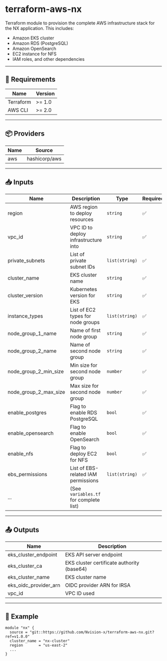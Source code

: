 # terraform-aws-nx

Terraform module to provision the complete AWS infrastructure stack for the NX application. This includes:

- Amazon EKS cluster
- Amazon RDS (PostgreSQL)
- Amazon OpenSearch
- EC2 instance for NFS
- IAM roles, and other dependencies

---

## 📌 Requirements

| Name      | Version   |
|-----------|-----------|
| Terraform | >= 1.0    |
| AWS CLI   | >= 2.0    |

---

## 📦 Providers

| Name     | Source              |
|----------|---------------------|
| aws      | hashicorp/aws       |

---

## 📥 Inputs

| Name                          | Description                                         | Type           | Required |
|-------------------------------|-----------------------------------------------------|----------------|----------|
| region                        | AWS region to deploy resources                     | `string`       | ✅        |
| vpc_id                        | VPC ID to deploy infrastructure into               | `string`       | ✅        |
| private_subnets              | List of private subnet IDs                         | `list(string)` | ✅        |
| cluster_name                 | EKS cluster name                                    | `string`       | ✅        |
| cluster_version              | Kubernetes version for EKS                         | `string`       | ✅        |
| instance_types               | List of EC2 types for node groups                  | `list(string)` | ✅        |
| node_group_1_name            | Name of first node group                           | `string`       | ✅        |
| node_group_2_name            | Name of second node group                          | `string`       | ✅        |
| node_group_2_min_size        | Min size for second node group                     | `number`       | ✅        |
| node_group_2_max_size        | Max size for second node group                     | `number`       | ✅        |
| enable_postgres              | Flag to enable RDS PostgreSQL                      | `bool`         | ✅        |
| enable_opensearch            | Flag to enable OpenSearch                          | `bool`         | ✅        |
| enable_nfs                   | Flag to deploy EC2 for NFS                         | `bool`         | ✅        |
| ebs_permissions              | List of EBS-related IAM permissions                | `list(string)` | ✅        |
| ...                          | (See `variables.tf` for complete list)             |                |          |

---

## 📤 Outputs

| Name                    | Description                                  |
|-------------------------|----------------------------------------------|
| eks_cluster_endpoint    | EKS API server endpoint                      |
| eks_cluster_ca          | EKS cluster certificate authority (base64)   |
| eks_cluster_name        | EKS cluster name                             |
| eks_oidc_provider_arn   | OIDC provider ARN for IRSA                   |
| vpc_id                  | VPC ID used                                  |

---

## 🚀 Example

```hcl
module "nx" {
  source = "git::https://github.com/Nvision-x/terraform-aws-nx.git?ref=v1.0.0"
  cluster_name = "nx-cluster"
  region       = "us-east-2"
  ...
}
